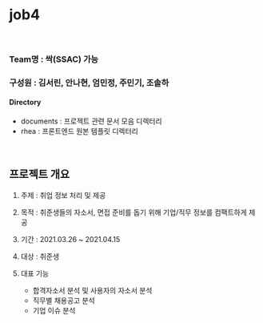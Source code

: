 # job4

<br>

### Team명 : 싹(SSAC) 가능

### 구성원 : 김서린, 안나현, 엄민정, 주민기, 조솔하  

#### Directory  

- documents : 프로젝트 관련 문서 모음 디렉터리  
- rhea : 프론트엔드 원본 템플릿 디렉터리  

<br>

## 프로젝트 개요
1. 주제 : 취업 정보 처리 및 제공  

2. 목적 : 취준생들의 자소서, 면접 준비를 돕기 위해 기업/직무 정보를 컴팩트하게 제공  

3. 기간 : 2021.03.26 ~ 2021.04.15  

4. 대상 : 취준생  

5. 대표 기능  
    - 합격자소서 분석 및 사용자의 자소서 분석  
    - 직무별 채용공고 분석  
    - 기업 이슈 분석  

